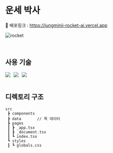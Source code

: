 # 운세 박사

🔗 배포링크 : https://jungminji-rocket-ai.vercel.app

![rocket](https://github.com/user-attachments/assets/1ba1dfa6-af1f-4c14-9172-8330f59c40e3)

<br>

## 사용 기술

<div style="display: flex; gap: 10px;">
  <img src="https://img.shields.io/badge/next.js-000000?style=flat-square&logo=next.js&logoColor=white"/>
  <img src="https://img.shields.io/badge/react-61DAFB?style=flat-square&logo=react&logoColor=white"/>
  <img src="https://img.shields.io/badge/tailwindcss-06B6D4?style=flat-square&logo=tailwindcss&logoColor=white"/>
</div>

<br>

## 디렉토리 구조

```
src
 ┣ components
 ┣ data       // 목 데이터
 ┣ pages
 ┃ ┣ _app.tsx
 ┃ ┣ _document.tsx
 ┃ ┗ index.tsx
 ┗ styles
 ┃ ┗ globals.css
```
